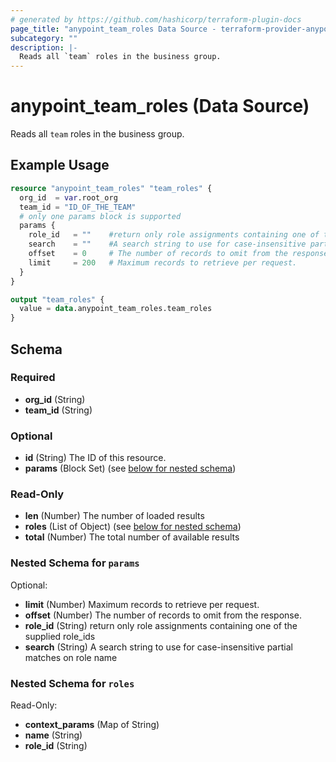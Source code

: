 ```yaml
---
# generated by https://github.com/hashicorp/terraform-plugin-docs
page_title: "anypoint_team_roles Data Source - terraform-provider-anypoint"
subcategory: ""
description: |-
  Reads all `team` roles in the business group.
---
```


# anypoint_team_roles (Data Source)

Reads all `team` roles in the business group.

## Example Usage

```terraform
resource "anypoint_team_roles" "team_roles" {
  org_id  = var.root_org
  team_id = "ID_OF_THE_TEAM"
  # only one params block is supported
  params {
    role_id   = ""    #return only role assignments containing one of the supplied role_ids
    search    = ""    #A search string to use for case-insensitive partial matches on role name
    offset    = 0     # The number of records to omit from the response.
    limit     = 200   # Maximum records to retrieve per request. 
  }
}

output "team_roles" {
  value = data.anypoint_team_roles.team_roles
}
```

<!-- schema generated by tfplugindocs -->
## Schema

### Required

- **org_id** (String)
- **team_id** (String)

### Optional

- **id** (String) The ID of this resource.
- **params** (Block Set) (see [below for nested schema](#nestedblock--params))

### Read-Only

- **len** (Number) The number of loaded results
- **roles** (List of Object) (see [below for nested schema](#nestedatt--roles))
- **total** (Number) The total number of available results

<a id="nestedblock--params"></a>
### Nested Schema for `params`

Optional:

- **limit** (Number) Maximum records to retrieve per request.
- **offset** (Number) The number of records to omit from the response.
- **role_id** (String) return only role assignments containing one of the supplied role_ids
- **search** (String) A search string to use for case-insensitive partial matches on role name


<a id="nestedatt--roles"></a>
### Nested Schema for `roles`

Read-Only:

- **context_params** (Map of String)
- **name** (String)
- **role_id** (String)


